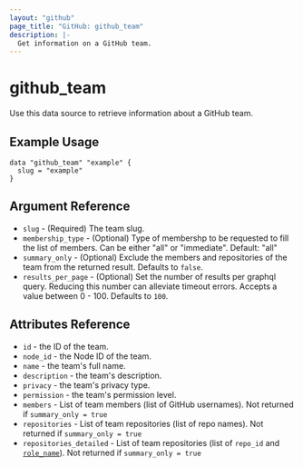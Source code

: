 ```yaml
---
layout: "github"
page_title: "GitHub: github_team"
description: |-
  Get information on a GitHub team.
---
```


# github\_team

Use this data source to retrieve information about a GitHub team.

## Example Usage

```hcl
data "github_team" "example" {
  slug = "example"
}
```

## Argument Reference

* `slug` - (Required) The team slug.
* `membership_type` - (Optional) Type of membershp to be requested to fill the list of members. Can be either "all" or "immediate". Default: "all"
* `summary_only` - (Optional) Exclude the members and repositories of the team from the returned result. Defaults to `false`.
* `results_per_page` - (Optional) Set the number of results per graphql query. Reducing this number can alleviate timeout errors. Accepts a value between 0 - 100. Defaults to `100`.

## Attributes Reference

* `id` - the ID of the team.
* `node_id` - the Node ID of the team.
* `name` - the team's full name.
* `description` - the team's description.
* `privacy` - the team's privacy type.
* `permission` - the team's permission level.
* `members` - List of team members (list of GitHub usernames). Not returned if `summary_only = true`
* `repositories` - List of team repositories (list of repo names). Not returned if `summary_only = true`
* `repositories_detailed` - List of team repositories (list of `repo_id` and [`role_name`](https://registry.terraform.io/providers/integrations/github/latest/docs/resources/team_repository#permission)). Not returned if `summary_only = true`
